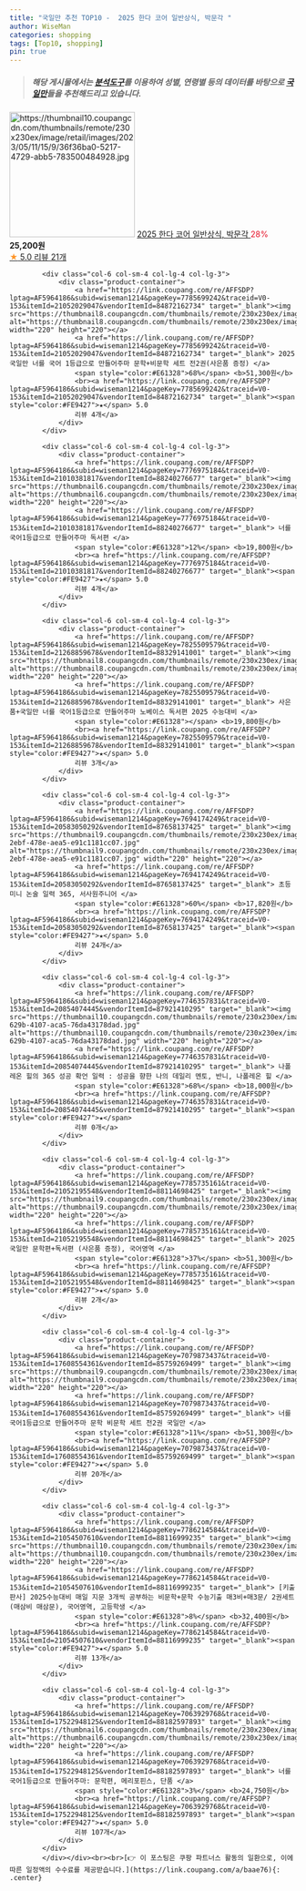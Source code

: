 ```yaml
---
title: "국일만 추천 TOP10 -  2025 한다 코어 일반상식, 박문각 "
author: WiseMan
categories: shopping
tags: [Top10, shopping]
pin: true
---
```


> ##### 해당 게시물에서는 [**분석도구**](https://itemscout.io/)를 이용하여 **성별**, **연령별** 등의 데이터를 바탕으로 [**국일만**](https://link.coupang.com/a/baae76)들을 추천해드리고 있습니다.
<div class="container"><div class="row">
            <div class="col-6 col-sm-4 col-lg-4 col-lg-3">
                <div class="product-container">
                    <a href="https://link.coupang.com/re/AFFSDP?lptag=AF5964186&subid=wiseman1214&pageKey=7327829771&traceid=V0-153&itemId=18807002771&vendorItemId=85937628425" target="_blank"><img src="https://thumbnail10.coupangcdn.com/thumbnails/remote/230x230ex/image/retail/images/2023/05/11/15/9/36f36ba0-5217-4729-abb5-783500484928.jpg" alt="https://thumbnail10.coupangcdn.com/thumbnails/remote/230x230ex/image/retail/images/2023/05/11/15/9/36f36ba0-5217-4729-abb5-783500484928.jpg" width="220" height="220"></a>
                    <a href="https://link.coupang.com/re/AFFSDP?lptag=AF5964186&subid=wiseman1214&pageKey=7327829771&traceid=V0-153&itemId=18807002771&vendorItemId=85937628425" target="_blank"> 2025 한다 코어 일반상식, 박문각 </a>
                    <span style="color:#E61328">28%</span> <b>25,200원</b>
                    <br><a href="https://link.coupang.com/re/AFFSDP?lptag=AF5964186&subid=wiseman1214&pageKey=7327829771&traceid=V0-153&itemId=18807002771&vendorItemId=85937628425" target="_blank"><span style="color:#FE9427">★</span> 5.0
                    리뷰 21개</a>
                </div>
            </div>
            
            <div class="col-6 col-sm-4 col-lg-4 col-lg-3">
                <div class="product-container">
                    <a href="https://link.coupang.com/re/AFFSDP?lptag=AF5964186&subid=wiseman1214&pageKey=7785699242&traceid=V0-153&itemId=21052029047&vendorItemId=84872162734" target="_blank"><img src="https://thumbnail8.coupangcdn.com/thumbnails/remote/230x230ex/image/vendor_inventory/e74e/a978eebd8e92d8a2beedb5a97dcf8ded38c9dfff0a256dcabd74a5d31c1f.jpg" alt="https://thumbnail8.coupangcdn.com/thumbnails/remote/230x230ex/image/vendor_inventory/e74e/a978eebd8e92d8a2beedb5a97dcf8ded38c9dfff0a256dcabd74a5d31c1f.jpg" width="220" height="220"></a>
                    <a href="https://link.coupang.com/re/AFFSDP?lptag=AF5964186&subid=wiseman1214&pageKey=7785699242&traceid=V0-153&itemId=21052029047&vendorItemId=84872162734" target="_blank"> 2025 국일만 너를 국어 1등급으로 만들어주마 문학+비문학 세트 전2권(사은품 증정) </a>
                    <span style="color:#E61328">68%</span> <b>51,300원</b>
                    <br><a href="https://link.coupang.com/re/AFFSDP?lptag=AF5964186&subid=wiseman1214&pageKey=7785699242&traceid=V0-153&itemId=21052029047&vendorItemId=84872162734" target="_blank"><span style="color:#FE9427">★</span> 5.0
                    리뷰 4개</a>
                </div>
            </div>
            
            <div class="col-6 col-sm-4 col-lg-4 col-lg-3">
                <div class="product-container">
                    <a href="https://link.coupang.com/re/AFFSDP?lptag=AF5964186&subid=wiseman1214&pageKey=7776975184&traceid=V0-153&itemId=21010381817&vendorItemId=88240276677" target="_blank"><img src="https://thumbnail6.coupangcdn.com/thumbnails/remote/230x230ex/image/vendor_inventory/81ca/9b0b097dd69a317c623771e7c4ac83e296f5389f00425499205bddaab6d9.png" alt="https://thumbnail6.coupangcdn.com/thumbnails/remote/230x230ex/image/vendor_inventory/81ca/9b0b097dd69a317c623771e7c4ac83e296f5389f00425499205bddaab6d9.png" width="220" height="220"></a>
                    <a href="https://link.coupang.com/re/AFFSDP?lptag=AF5964186&subid=wiseman1214&pageKey=7776975184&traceid=V0-153&itemId=21010381817&vendorItemId=88240276677" target="_blank"> 너를 국어1등급으로 만들어주마 독서편 </a>
                    <span style="color:#E61328">12%</span> <b>19,800원</b>
                    <br><a href="https://link.coupang.com/re/AFFSDP?lptag=AF5964186&subid=wiseman1214&pageKey=7776975184&traceid=V0-153&itemId=21010381817&vendorItemId=88240276677" target="_blank"><span style="color:#FE9427">★</span> 5.0
                    리뷰 4개</a>
                </div>
            </div>
            
            <div class="col-6 col-sm-4 col-lg-4 col-lg-3">
                <div class="product-container">
                    <a href="https://link.coupang.com/re/AFFSDP?lptag=AF5964186&subid=wiseman1214&pageKey=7825509579&traceid=V0-153&itemId=21268859678&vendorItemId=88329141001" target="_blank"><img src="https://thumbnail8.coupangcdn.com/thumbnails/remote/230x230ex/image/vendor_inventory/8501/2719345e62ad8016ded3062add09d899ef218b8f3b02d3983be128e01952.png" alt="https://thumbnail8.coupangcdn.com/thumbnails/remote/230x230ex/image/vendor_inventory/8501/2719345e62ad8016ded3062add09d899ef218b8f3b02d3983be128e01952.png" width="220" height="220"></a>
                    <a href="https://link.coupang.com/re/AFFSDP?lptag=AF5964186&subid=wiseman1214&pageKey=7825509579&traceid=V0-153&itemId=21268859678&vendorItemId=88329141001" target="_blank"> 사은품+국일만 너를 국어1등급으로 만들어주마 노베이스 독서편 2025 수능대비 </a>
                    <span style="color:#E61328"></span> <b>19,800원</b>
                    <br><a href="https://link.coupang.com/re/AFFSDP?lptag=AF5964186&subid=wiseman1214&pageKey=7825509579&traceid=V0-153&itemId=21268859678&vendorItemId=88329141001" target="_blank"><span style="color:#FE9427">★</span> 5.0
                    리뷰 3개</a>
                </div>
            </div>
            
            <div class="col-6 col-sm-4 col-lg-4 col-lg-3">
                <div class="product-container">
                    <a href="https://link.coupang.com/re/AFFSDP?lptag=AF5964186&subid=wiseman1214&pageKey=7694174249&traceid=V0-153&itemId=20583050292&vendorItemId=87658137425" target="_blank"><img src="https://thumbnail9.coupangcdn.com/thumbnails/remote/230x230ex/image/retail/images/2023/11/03/12/5/a98e4aab-2ebf-478e-aea5-e91c1181cc07.jpg" alt="https://thumbnail9.coupangcdn.com/thumbnails/remote/230x230ex/image/retail/images/2023/11/03/12/5/a98e4aab-2ebf-478e-aea5-e91c1181cc07.jpg" width="220" height="220"></a>
                    <a href="https://link.coupang.com/re/AFFSDP?lptag=AF5964186&subid=wiseman1214&pageKey=7694174249&traceid=V0-153&itemId=20583050292&vendorItemId=87658137425" target="_blank"> 초등 미니 논술 일력 365, 서사원주니어 </a>
                    <span style="color:#E61328">60%</span> <b>17,820원</b>
                    <br><a href="https://link.coupang.com/re/AFFSDP?lptag=AF5964186&subid=wiseman1214&pageKey=7694174249&traceid=V0-153&itemId=20583050292&vendorItemId=87658137425" target="_blank"><span style="color:#FE9427">★</span> 5.0
                    리뷰 24개</a>
                </div>
            </div>
            
            <div class="col-6 col-sm-4 col-lg-4 col-lg-3">
                <div class="product-container">
                    <a href="https://link.coupang.com/re/AFFSDP?lptag=AF5964186&subid=wiseman1214&pageKey=7746357831&traceid=V0-153&itemId=20854074445&vendorItemId=87921410295" target="_blank"><img src="https://thumbnail10.coupangcdn.com/thumbnails/remote/230x230ex/image/retail/images/2023/11/29/12/7/5213f742-629b-4107-aca5-76da43178dad.jpg" alt="https://thumbnail10.coupangcdn.com/thumbnails/remote/230x230ex/image/retail/images/2023/11/29/12/7/5213f742-629b-4107-aca5-76da43178dad.jpg" width="220" height="220"></a>
                    <a href="https://link.coupang.com/re/AFFSDP?lptag=AF5964186&subid=wiseman1214&pageKey=7746357831&traceid=V0-153&itemId=20854074445&vendorItemId=87921410295" target="_blank"> 나폴레온 힐의 365 성공 확언 일력 : 성공을 향한 나의 데일리 멘토, 반니, 나폴레온 힐 </a>
                    <span style="color:#E61328">68%</span> <b>18,000원</b>
                    <br><a href="https://link.coupang.com/re/AFFSDP?lptag=AF5964186&subid=wiseman1214&pageKey=7746357831&traceid=V0-153&itemId=20854074445&vendorItemId=87921410295" target="_blank"><span style="color:#FE9427">★</span> 
                    리뷰 0개</a>
                </div>
            </div>
            
            <div class="col-6 col-sm-4 col-lg-4 col-lg-3">
                <div class="product-container">
                    <a href="https://link.coupang.com/re/AFFSDP?lptag=AF5964186&subid=wiseman1214&pageKey=7785735161&traceid=V0-153&itemId=21052195548&vendorItemId=88114698425" target="_blank"><img src="https://thumbnail9.coupangcdn.com/thumbnails/remote/230x230ex/image/vendor_inventory/7e20/0ef8b1a857903f66a7f7dc098f90bfa885b74a5e83f2ae6ca028c54badfc.jpg" alt="https://thumbnail9.coupangcdn.com/thumbnails/remote/230x230ex/image/vendor_inventory/7e20/0ef8b1a857903f66a7f7dc098f90bfa885b74a5e83f2ae6ca028c54badfc.jpg" width="220" height="220"></a>
                    <a href="https://link.coupang.com/re/AFFSDP?lptag=AF5964186&subid=wiseman1214&pageKey=7785735161&traceid=V0-153&itemId=21052195548&vendorItemId=88114698425" target="_blank"> 2025 국일만 문학편+독서편 (사은품 증정), 국어영역 </a>
                    <span style="color:#E61328">37%</span> <b>51,300원</b>
                    <br><a href="https://link.coupang.com/re/AFFSDP?lptag=AF5964186&subid=wiseman1214&pageKey=7785735161&traceid=V0-153&itemId=21052195548&vendorItemId=88114698425" target="_blank"><span style="color:#FE9427">★</span> 5.0
                    리뷰 2개</a>
                </div>
            </div>
            
            <div class="col-6 col-sm-4 col-lg-4 col-lg-3">
                <div class="product-container">
                    <a href="https://link.coupang.com/re/AFFSDP?lptag=AF5964186&subid=wiseman1214&pageKey=7079873437&traceid=V0-153&itemId=17608554361&vendorItemId=85759269499" target="_blank"><img src="https://thumbnail9.coupangcdn.com/thumbnails/remote/230x230ex/image/vendor_inventory/4db4/5f4f34838c042bee57ffdf5542afffdc31c7209fb9835d743129dacbd267.jpg" alt="https://thumbnail9.coupangcdn.com/thumbnails/remote/230x230ex/image/vendor_inventory/4db4/5f4f34838c042bee57ffdf5542afffdc31c7209fb9835d743129dacbd267.jpg" width="220" height="220"></a>
                    <a href="https://link.coupang.com/re/AFFSDP?lptag=AF5964186&subid=wiseman1214&pageKey=7079873437&traceid=V0-153&itemId=17608554361&vendorItemId=85759269499" target="_blank"> 너를 국어1등급으로 만들어주마 문학 비문학 세트 전2권 국일만 </a>
                    <span style="color:#E61328">11%</span> <b>51,300원</b>
                    <br><a href="https://link.coupang.com/re/AFFSDP?lptag=AF5964186&subid=wiseman1214&pageKey=7079873437&traceid=V0-153&itemId=17608554361&vendorItemId=85759269499" target="_blank"><span style="color:#FE9427">★</span> 5.0
                    리뷰 20개</a>
                </div>
            </div>
            
            <div class="col-6 col-sm-4 col-lg-4 col-lg-3">
                <div class="product-container">
                    <a href="https://link.coupang.com/re/AFFSDP?lptag=AF5964186&subid=wiseman1214&pageKey=7786214584&traceid=V0-153&itemId=21054507610&vendorItemId=88116999235" target="_blank"><img src="https://thumbnail10.coupangcdn.com/thumbnails/remote/230x230ex/image/vendor_inventory/c201/734225a255c897508e0c0525e1c4fefceee7d69495213e7ad96570244928.png" alt="https://thumbnail10.coupangcdn.com/thumbnails/remote/230x230ex/image/vendor_inventory/c201/734225a255c897508e0c0525e1c4fefceee7d69495213e7ad96570244928.png" width="220" height="220"></a>
                    <a href="https://link.coupang.com/re/AFFSDP?lptag=AF5964186&subid=wiseman1214&pageKey=7786214584&traceid=V0-153&itemId=21054507610&vendorItemId=88116999235" target="_blank"> [키출판사] 2025수능대비 매일 지문 3개씩 공부하는 비문학+문학 수능기출 매3비+매3문/ 2권세트(매삼비 매삼문), 국어영역, 고등학생 </a>
                    <span style="color:#E61328">8%</span> <b>32,400원</b>
                    <br><a href="https://link.coupang.com/re/AFFSDP?lptag=AF5964186&subid=wiseman1214&pageKey=7786214584&traceid=V0-153&itemId=21054507610&vendorItemId=88116999235" target="_blank"><span style="color:#FE9427">★</span> 5.0
                    리뷰 13개</a>
                </div>
            </div>
            
            <div class="col-6 col-sm-4 col-lg-4 col-lg-3">
                <div class="product-container">
                    <a href="https://link.coupang.com/re/AFFSDP?lptag=AF5964186&subid=wiseman1214&pageKey=7063929768&traceid=V0-153&itemId=17522948125&vendorItemId=88182597893" target="_blank"><img src="https://thumbnail6.coupangcdn.com/thumbnails/remote/230x230ex/image/vendor_inventory/2ed2/c1db3ad1e4195f116038e2292cd85050cfe3d57ef07b2b6564745d581da5.jpg" alt="https://thumbnail6.coupangcdn.com/thumbnails/remote/230x230ex/image/vendor_inventory/2ed2/c1db3ad1e4195f116038e2292cd85050cfe3d57ef07b2b6564745d581da5.jpg" width="220" height="220"></a>
                    <a href="https://link.coupang.com/re/AFFSDP?lptag=AF5964186&subid=wiseman1214&pageKey=7063929768&traceid=V0-153&itemId=17522948125&vendorItemId=88182597893" target="_blank"> 너를 국어1등급으로 만들어주마: 문학편, 메리포핀스, 단품 </a>
                    <span style="color:#E61328">3%</span> <b>24,750원</b>
                    <br><a href="https://link.coupang.com/re/AFFSDP?lptag=AF5964186&subid=wiseman1214&pageKey=7063929768&traceid=V0-153&itemId=17522948125&vendorItemId=88182597893" target="_blank"><span style="color:#FE9427">★</span> 5.0
                    리뷰 107개</a>
                </div>
            </div>
            </div></div><br><br>[👉 이 포스팅은 쿠팡 파트너스 활동의 일환으로, 이에 따른 일정액의 수수료를 제공받습니다.](https://link.coupang.com/a/baae76){: .center}